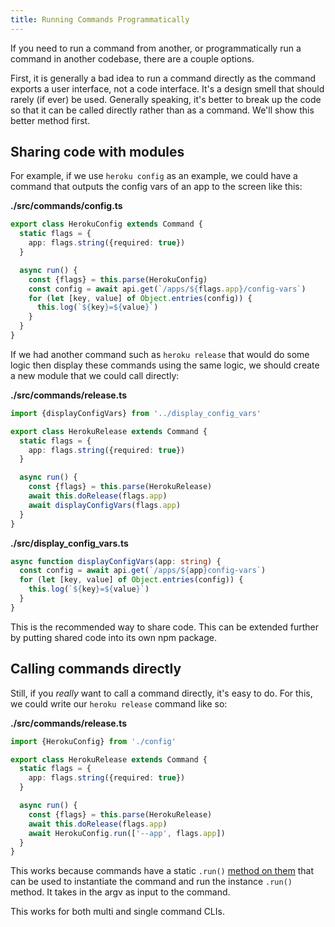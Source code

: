 ```yaml
---
title: Running Commands Programmatically
---
```


If you need to run a command from another, or programmatically run a command in another codebase, there are a couple options.

First, it is generally a bad idea to run a command directly as the command exports a user interface, not a code interface. It's a design smell that should rarely (if ever) be used. Generally speaking, it's better to break up the code so that it can be called directly rather than as a command. We'll show this better method first.

## Sharing code with modules

For example, if we use `heroku config` as an example, we could have a command that outputs the config vars of an app to the screen like this:

**./src/commands/config.ts**

```typescript
export class HerokuConfig extends Command {
  static flags = {
    app: flags.string({required: true})
  }

  async run() {
    const {flags} = this.parse(HerokuConfig)
    const config = await api.get(`/apps/${flags.app}/config-vars`)
    for (let [key, value] of Object.entries(config)) {
      this.log(`${key}=${value}`)
    }
  }
}
```

If we had another command such as `heroku release` that would do some logic then display these commands using the same logic, we should create a new module that we could call directly:

**./src/commands/release.ts**

```typescript
import {displayConfigVars} from '../display_config_vars'

export class HerokuRelease extends Command {
  static flags = {
    app: flags.string({required: true})
  }

  async run() {
    const {flags} = this.parse(HerokuRelease)
    await this.doRelease(flags.app)
    await displayConfigVars(flags.app)
  }
}
```

**./src/display_config_vars.ts**

```typescript
async function displayConfigVars(app: string) {
  const config = await api.get(`/apps/${app}config-vars`)
  for (let [key, value] of Object.entries(config)) {
    this.log(`${key}=${value}`)
  }
}
```

This is the recommended way to share code. This can be extended further by putting shared code into its own npm package.

## Calling commands directly

Still, if you _really_ want to call a command directly, it's easy to do. For this, we could write our `heroku release` command like so:

**./src/commands/release.ts**

```typescript
import {HerokuConfig} from './config'

export class HerokuRelease extends Command {
  static flags = {
    app: flags.string({required: true})
  }

  async run() {
    const {flags} = this.parse(HerokuRelease)
    await this.doRelease(flags.app)
    await HerokuConfig.run(['--app', flags.app])
  }
}
```

This works because commands have a static `.run()` [method on them](https://github.com/oclif/command/blob/master/src/command.ts) that can be used to instantiate the command and run the instance `.run()` method. It takes in the argv as input to the command.

This works for both multi and single command CLIs.
